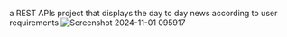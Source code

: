 a REST APIs project that displays the day to day news according to user requirements 
![Screenshot 2024-11-01 095917](https://github.com/user-attachments/assets/1559473d-d0b7-4082-961c-f9b74ffc3c24)
